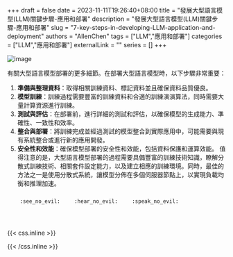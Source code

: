 +++ 
draft = false
date = 2023-11-11T19:26:40+08:00
title = "發展大型語言模型(LLM)關鍵步驟-應用和部署"
description = "發展大型語言模型(LLM)關鍵步驟-應用和部署"
slug = "7-key-steps-in-developing-LLM-application-and-deployment"
authors = "AllenChen"
tags = ["LLM","應用和部署"]
categories = ["LLM","應用和部署"]
externalLink = ""
series = []
+++

![image](/images/post/A-rabbit-with-big-blue-eyes-talking-another-rabbit-and-use-a-Macbook-and-excute-a-application-deployment-with-Van-Gogh-style.jpeg)

有關大型語言模型部署的更多細節。在部署大型語言模型時，以下步驟非常重要：
1. **準備與整理資料**：取得相關訓練資料、標記資料並且確保資料品質優良。
2. **模型訓練**：訓練過程需要豐富的訓練資料和合適的訓練演演算法，同時需要大量計算資源進行訓練。
3. **測試與評估**：在部署前，進行詳細的測試和評估，以確保模型的生成能力、準確性、一致性和效率。
4. **整合與部署**：將訓練完成並經過測試的模型整合到實際應用中，可能需要與現有系統整合或進行新的應用開發。
5. **安全性和效能**：確保模型部署的安全性和效能，包括資料保護和運算效能。
值得注意的是，大型語言模型部署的過程需要具備豐富的訓練技術知識，瞭解分散式訓練技術、相關套件設定能力，以及建立相應的訓練環境。同時，最佳的方法之一是使用分散式系統，讓模型分佈在多個伺服器節點上，以實現負載均衡和推理加速。

<p><span class="nowrap"><span class="emojify">🙈</span> <code>:see_no_evil:</code></span>  <span class="nowrap"><span class="emojify">🙉</span> <code>:hear_no_evil:</code></span>  <span class="nowrap"><span class="emojify">🙊</span> <code>:speak_no_evil:</code></span></p>
<br>
    

{{< css.inline >}}
<style>
.emojify {
	font-family: Apple Color Emoji, Segoe UI Emoji, NotoColorEmoji, Segoe UI Symbol, Android Emoji, EmojiSymbols;
	font-size: 2rem;
	vertical-align: middle;
}
@media screen and (max-width:650px) {
  .nowrap {
    display: block;
    margin: 25px 0;
  }
}
</style>
{{< /css.inline >}}
